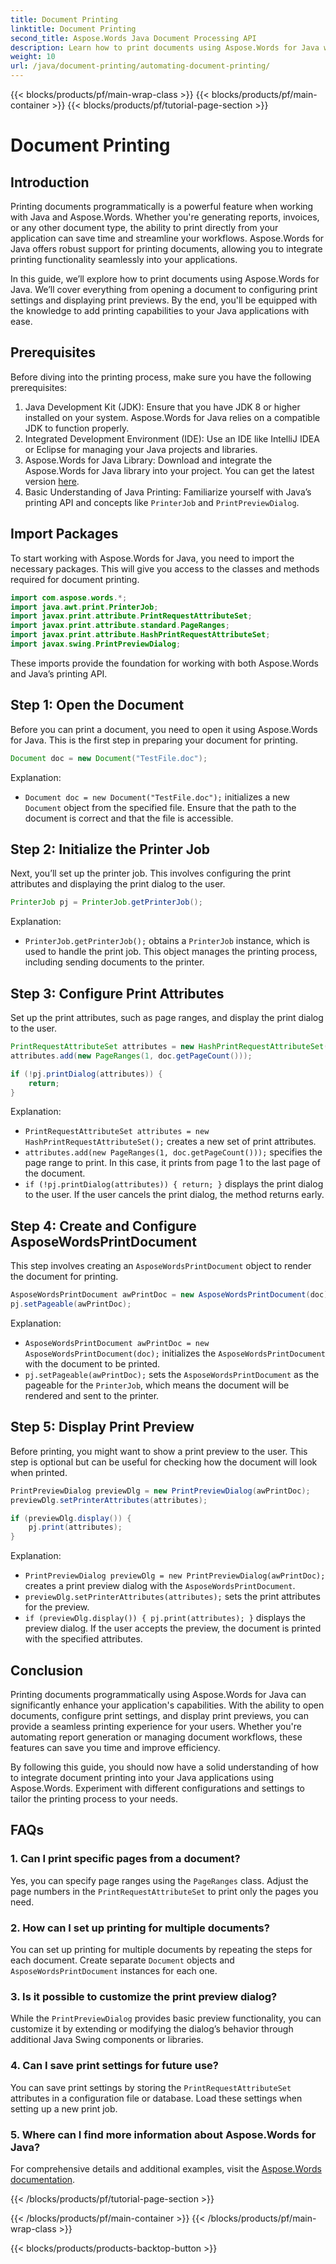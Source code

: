 ```yaml
---
title: Document Printing
linktitle: Document Printing
second_title: Aspose.Words Java Document Processing API
description: Learn how to print documents using Aspose.Words for Java with this detailed guide. Includes steps for configuring print settings, displaying print previews, and more.
weight: 10
url: /java/document-printing/automating-document-printing/
---
```


{{< blocks/products/pf/main-wrap-class >}}
{{< blocks/products/pf/main-container >}}
{{< blocks/products/pf/tutorial-page-section >}}

# Document Printing


## Introduction

Printing documents programmatically is a powerful feature when working with Java and Aspose.Words. Whether you're generating reports, invoices, or any other document type, the ability to print directly from your application can save time and streamline your workflows. Aspose.Words for Java offers robust support for printing documents, allowing you to integrate printing functionality seamlessly into your applications.

In this guide, we’ll explore how to print documents using Aspose.Words for Java. We’ll cover everything from opening a document to configuring print settings and displaying print previews. By the end, you'll be equipped with the knowledge to add printing capabilities to your Java applications with ease.

## Prerequisites

Before diving into the printing process, make sure you have the following prerequisites:

1. Java Development Kit (JDK): Ensure that you have JDK 8 or higher installed on your system. Aspose.Words for Java relies on a compatible JDK to function properly.
2. Integrated Development Environment (IDE): Use an IDE like IntelliJ IDEA or Eclipse for managing your Java projects and libraries.
3. Aspose.Words for Java Library: Download and integrate the Aspose.Words for Java library into your project. You can get the latest version [here](https://releases.aspose.com/words/java/).
4. Basic Understanding of Java Printing: Familiarize yourself with Java’s printing API and concepts like `PrinterJob` and `PrintPreviewDialog`.

## Import Packages

To start working with Aspose.Words for Java, you need to import the necessary packages. This will give you access to the classes and methods required for document printing.

```java
import com.aspose.words.*;
import java.awt.print.PrinterJob;
import javax.print.attribute.PrintRequestAttributeSet;
import javax.print.attribute.standard.PageRanges;
import javax.print.attribute.HashPrintRequestAttributeSet;
import javax.swing.PrintPreviewDialog;
```

These imports provide the foundation for working with both Aspose.Words and Java’s printing API.

## Step 1: Open the Document

Before you can print a document, you need to open it using Aspose.Words for Java. This is the first step in preparing your document for printing.

```java
Document doc = new Document("TestFile.doc");
```

Explanation: 
- `Document doc = new Document("TestFile.doc");` initializes a new `Document` object from the specified file. Ensure that the path to the document is correct and that the file is accessible.

## Step 2: Initialize the Printer Job

Next, you’ll set up the printer job. This involves configuring the print attributes and displaying the print dialog to the user.

```java
PrinterJob pj = PrinterJob.getPrinterJob();
```

Explanation: 
- `PrinterJob.getPrinterJob();` obtains a `PrinterJob` instance, which is used to handle the print job. This object manages the printing process, including sending documents to the printer.

## Step 3: Configure Print Attributes

Set up the print attributes, such as page ranges, and display the print dialog to the user.

```java
PrintRequestAttributeSet attributes = new HashPrintRequestAttributeSet();
attributes.add(new PageRanges(1, doc.getPageCount()));

if (!pj.printDialog(attributes)) {
    return;
}
```

Explanation:
- `PrintRequestAttributeSet attributes = new HashPrintRequestAttributeSet();` creates a new set of print attributes.
- `attributes.add(new PageRanges(1, doc.getPageCount()));` specifies the page range to print. In this case, it prints from page 1 to the last page of the document.
- `if (!pj.printDialog(attributes)) { return; }` displays the print dialog to the user. If the user cancels the print dialog, the method returns early.

## Step 4: Create and Configure AsposeWordsPrintDocument

This step involves creating an `AsposeWordsPrintDocument` object to render the document for printing.

```java
AsposeWordsPrintDocument awPrintDoc = new AsposeWordsPrintDocument(doc);
pj.setPageable(awPrintDoc);
```

Explanation:
- `AsposeWordsPrintDocument awPrintDoc = new AsposeWordsPrintDocument(doc);` initializes the `AsposeWordsPrintDocument` with the document to be printed.
- `pj.setPageable(awPrintDoc);` sets the `AsposeWordsPrintDocument` as the pageable for the `PrinterJob`, which means the document will be rendered and sent to the printer.

## Step 5: Display Print Preview

Before printing, you might want to show a print preview to the user. This step is optional but can be useful for checking how the document will look when printed.

```java
PrintPreviewDialog previewDlg = new PrintPreviewDialog(awPrintDoc);
previewDlg.setPrinterAttributes(attributes);

if (previewDlg.display()) {
    pj.print(attributes);
}
```

Explanation:
- `PrintPreviewDialog previewDlg = new PrintPreviewDialog(awPrintDoc);` creates a print preview dialog with the `AsposeWordsPrintDocument`.
- `previewDlg.setPrinterAttributes(attributes);` sets the print attributes for the preview.
- `if (previewDlg.display()) { pj.print(attributes); }` displays the preview dialog. If the user accepts the preview, the document is printed with the specified attributes.

## Conclusion

Printing documents programmatically using Aspose.Words for Java can significantly enhance your application's capabilities. With the ability to open documents, configure print settings, and display print previews, you can provide a seamless printing experience for your users. Whether you're automating report generation or managing document workflows, these features can save you time and improve efficiency.

By following this guide, you should now have a solid understanding of how to integrate document printing into your Java applications using Aspose.Words. Experiment with different configurations and settings to tailor the printing process to your needs.

## FAQs

### 1. Can I print specific pages from a document?

Yes, you can specify page ranges using the `PageRanges` class. Adjust the page numbers in the `PrintRequestAttributeSet` to print only the pages you need.

### 2. How can I set up printing for multiple documents?

You can set up printing for multiple documents by repeating the steps for each document. Create separate `Document` objects and `AsposeWordsPrintDocument` instances for each one.

### 3. Is it possible to customize the print preview dialog?

While the `PrintPreviewDialog` provides basic preview functionality, you can customize it by extending or modifying the dialog’s behavior through additional Java Swing components or libraries.

### 4. Can I save print settings for future use?

You can save print settings by storing the `PrintRequestAttributeSet` attributes in a configuration file or database. Load these settings when setting up a new print job.

### 5. Where can I find more information about Aspose.Words for Java?

For comprehensive details and additional examples, visit the [Aspose.Words documentation](https://reference.aspose.com/words/java/).

{{< /blocks/products/pf/tutorial-page-section >}}

{{< /blocks/products/pf/main-container >}}
{{< /blocks/products/pf/main-wrap-class >}}

{{< blocks/products/products-backtop-button >}}
